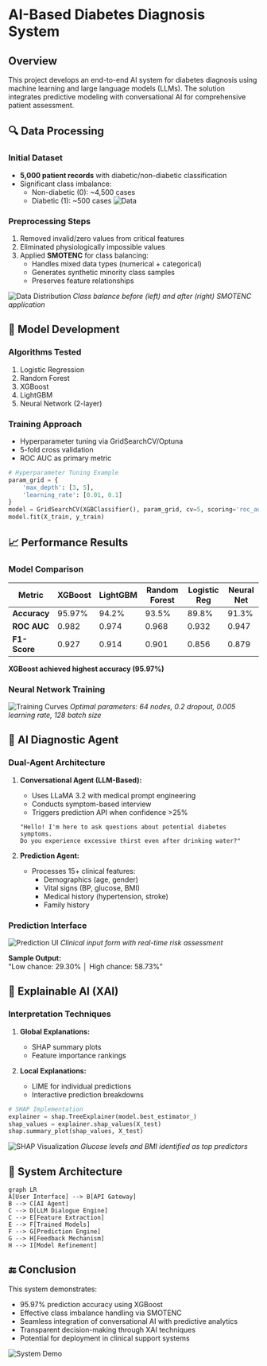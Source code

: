 
# AI-Based Diabetes Diagnosis System

## Overview
This project develops an end-to-end AI system for diabetes diagnosis using machine learning and large language models (LLMs). The solution integrates predictive modeling with conversational AI for comprehensive patient assessment.


## 🔍 Data Processing
### Initial Dataset
- **5,000 patient records** with diabetic/non-diabetic classification
- Significant class imbalance: 
  - Non-diabetic (0): ~4,500 cases 
  - Diabetic (1): ~500 cases
![Data]([Screenshots\data.png](https://github.com/FarhanAhmedOnu/AI_based_diabetes_diagnosis/blob/main/Screenshots/data.png))
### Preprocessing Steps
1. Removed invalid/zero values from critical features
2. Eliminated physiologically impossible values
3. Applied **SMOTENC** for class balancing:
   - Handles mixed data types (numerical + categorical)
   - Generates synthetic minority class samples
   - Preserves feature relationships

![Data Distribution]()
*Class balance before (left) and after (right) SMOTENC application*

## 🤖 Model Development
### Algorithms Tested
1. Logistic Regression
2. Random Forest
3. XGBoost
4. LightGBM
5. Neural Network (2-layer)

### Training Approach
- Hyperparameter tuning via GridSearchCV/Optuna
- 5-fold cross validation
- ROC AUC as primary metric

```python
# Hyperparameter Tuning Example
param_grid = {
    'max_depth': [3, 5],
    'learning_rate': [0.01, 0.1]
}
model = GridSearchCV(XGBClassifier(), param_grid, cv=5, scoring='roc_auc')
model.fit(X_train, y_train)
```

## 📈 Performance Results
### Model Comparison
| Metric          | XGBoost | LightGBM | Random Forest | Logistic Reg | Neural Net |
|-----------------|---------|----------|---------------|--------------|------------|
| **Accuracy**    | 95.97%  | 94.2%    | 93.5%         | 89.8%        | 91.3%      |
| **ROC AUC**     | 0.982   | 0.974    | 0.968         | 0.932        | 0.947      |
| **F1-Score**    | 0.927   | 0.914    | 0.901         | 0.856        | 0.879      |

**XGBoost achieved highest accuracy (95.97%)**

### Neural Network Training
![Training Curves](https://via.placeholder.com/600x300?text=NN+Training+Validation+Accuracy+and+Loss)
*Optimal parameters: 64 nodes, 0.2 dropout, 0.005 learning rate, 128 batch size*

## 💬 AI Diagnostic Agent
### Dual-Agent Architecture
1. **Conversational Agent (LLM-Based):**
   - Uses LLaMA 3.2 with medical prompt engineering
   - Conducts symptom-based interview
   - Triggers prediction API when confidence >25%
   
   ```
   "Hello! I'm here to ask questions about potential diabetes symptoms.
   Do you experience excessive thirst even after drinking water?"
   ```

2. **Prediction Agent:**
   - Processes 15+ clinical features:
     * Demographics (age, gender)
     * Vital signs (BP, glucose, BMI)
     * Medical history (hypertension, stroke)
     * Family history

### Prediction Interface
![Prediction UI](https://via.placeholder.com/500x400?text=Diabetes+Prediction+Interface)
*Clinical input form with real-time risk assessment*

**Sample Output:**  
"Low chance: 29.30% │ High chance: 58.73%"

## 🧠 Explainable AI (XAI)
### Interpretation Techniques
1. **Global Explanations:**
   - SHAP summary plots
   - Feature importance rankings
   
2. **Local Explanations:**
   - LIME for individual predictions
   - Interactive prediction breakdowns

```python
# SHAP Implementation
explainer = shap.TreeExplainer(model.best_estimator_)
shap_values = explainer.shap_values(X_test)
shap.summary_plot(shap_values, X_test)
```

![SHAP Visualization](https://via.placeholder.com/600x300?text=Feature+Importance+via+SHAP+Values)
*Glucose levels and BMI identified as top predictors*

## 🚀 System Architecture
```mermaid
graph LR
A[User Interface] --> B[API Gateway]
B --> C[AI Agent]
C --> D[LLM Dialogue Engine]
C --> E[Feature Extraction]
E --> F[Trained Models]
F --> G[Prediction Engine]
G --> H[Feedback Mechanism]
H --> I[Model Refinement]
```

## 🔚 Conclusion
This system demonstrates:
- 95.97% prediction accuracy using XGBoost
- Effective class imbalance handling via SMOTENC
- Seamless integration of conversational AI with predictive analytics
- Transparent decision-making through XAI techniques
- Potential for deployment in clinical support systems

![System Demo](https://via.placeholder.com/800x400?text=End-to-End+System+Demo)

